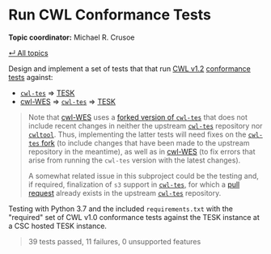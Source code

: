 # Run CWL Conformance Tests

**Topic coordinator:** Michael R. Crusoe

[&#8629; All topics][topics-overview]

Design and implement a set of tests that that run [CWL v1.2][cwl-1.2]
[conformance tests][cwl-conformance-tests] against:

* [`cwl-tes`][cwl-tes] => [TESK][tesk]
* [cwl-WES][cwl-wes] => [`cwl-tes`][cwl-tes] => [TESK][tesk]

> Note that [cwl-WES][cwl-wes-req] uses a [forked version of
> `cwl-tes`][cwl-tes-fork] that does not include recent changes in neither the
> upstream [`cwl-tes`][cwl-tes] repository nor [`cwltool`][cwltool]. Thus,
> implementing the latter tests will need fixes on the [`cwl-tes`
> fork][cwl-tes-fork] (to include changes that have been made to the upstream
> repository in the meantime), as well as in [cwl-WES] (to fix errors that
> arise from running the `cwl-tes` version with the latest changes).
>
> A somewhat related issue in this subproject could be the testing and, if
> required, finalization of `s3` support in [`cwl-tes`][cwl-tes], for which
> a [pull request][pr-s3] already exists in the upstream [`cwl-tes`][cwl-tes]
> repository.

Testing with Python 3.7 and the included ``requirements.txt`` with the "required" set of CWL v1.0 conformance tests against the TESK instance at a CSC hosted TESK instance.
> 39 tests passed, 11 failures, 0 unsupported features

[cwl-1.2]: <https://github.com/common-workflow-language/cwl-v1.2/>
[cwl-conformance-tests]: <https://github.com/common-workflow-language/cwl-v1.2/blob/main/CONFORMANCE_TESTS.md>
[cwl-tes]: <https://github.com/ohsu-comp-bio/cwl-tes>
[cwl-tes-fork]: <https://github.com/uniqueg/cwl-tes>
[cwltool]: <https://github.com/common-workflow-language/cwltool>
[cwl-wes]: <https://github.com/elixir-cloud-aai/cwl-WES>
[cwl-wes-req]: <https://github.com/elixir-cloud-aai/cwl-WES/blob/749b9886e8ae83cafe7189705b8978af6b8709f7/requirements.txt#L6>
[pr-s3]: <https://github.com/ohsu-comp-bio/cwl-tes/pull/38>
[tesk]: <https://github.com/EMBL-EBI-TSI/TESK>
[topics-overview]: ../README.md#topics
